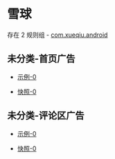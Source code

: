 # 雪球

存在 2 规则组 - [com.xueqiu.android](/src/apps/com.xueqiu.android.ts)

## 未分类-首页广告

- [示例-0](https://m.gkd.li/33366298/d05d1eec-cda5-4d37-a494-8eef7b7871dd)

- [快照-0](https://i.gkd.li/i/13388227)

## 未分类-评论区广告

- [示例-0](https://m.gkd.li/33366298/b223cc74-fd4f-45a2-89ab-4a18ddffc01c)

- [快照-0](https://i.gkd.li/i/13388361)
